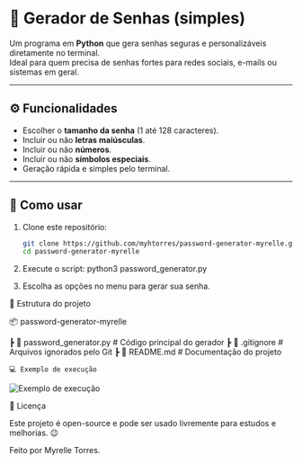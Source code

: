 # 🔐 Gerador de Senhas (simples)

Um programa em **Python** que gera senhas seguras e personalizáveis diretamente no terminal.  
Ideal para quem precisa de senhas fortes para redes sociais, e-mails ou sistemas em geral.  

---

## ⚙️ Funcionalidades
- Escolher o **tamanho da senha** (1 até 128 caracteres).  
- Incluir ou não **letras maiúsculas**.  
- Incluir ou não **números**.  
- Incluir ou não **símbolos especiais**.  
- Geração rápida e simples pelo terminal.  

---

## 🚀 Como usar

1. Clone este repositório:
   ```bash
   git clone https://github.com/myhtorres/password-generator-myrelle.git
   cd password-generator-myrelle

2. Execute o script:
   python3 password_generator.py

3. Escolha as opções no menu para gerar sua senha.

📂 Estrutura do projeto

📦 password-generator-myrelle

 ┣ 📜 password_generator.py   # Código principal do gerador
 ┣ 📜 .gitignore              # Arquivos ignorados pelo Git
 ┣ 📜 README.md               # Documentação do projeto


    💻 Exemplo de execução

![Exemplo de execução](screenshot.png)

📝 Licença

Este projeto é open-source e pode ser usado livremente para estudos e melhorias. 😉

Feito por Myrelle Torres.


